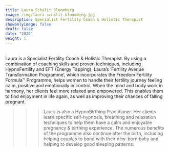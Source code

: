 ```yaml
---
title: Laura Schalit Bloomberg
image: /img/laura-schalit-bloomberg.jpg
description: Specialist Fertility Coach & Holistic Therapist
showonlyimage: false
draft: false
date: "2020"
weight: 1
---
```

<!--StartFragment-->

\
Laura is a Specialist Fertility Coach & Holistic Therapist. By using a combination of coaching skills and proven techniques, including HypnoFertility and EFT (Energy Tapping), Laura’s ‘Fertility Avenue Transformation Programme’, which incorporates the Freedom Fertility Formula™ Programme, helps women to handle their fertility journey feeling calm, positive and emotionally in control. When the mind and body work in harmony, her clients feel more relaxed and empowered. This enables them to find enjoyment in life again, as well as improving their chances of falling pregnant.

<!--EndFragment-->

<!--StartFragment-->

> > > Laura is also a HypnoBirthing Practitioner. Her clients learn specific self-hypnosis, breathing and relaxation techniques to help them have a calm and enjoyable pregnancy & birthing experience. The numerous benefits of the programme also continue after the birth, including helping couples to bond with their new-born baby and helping to develop good sleeping patterns.